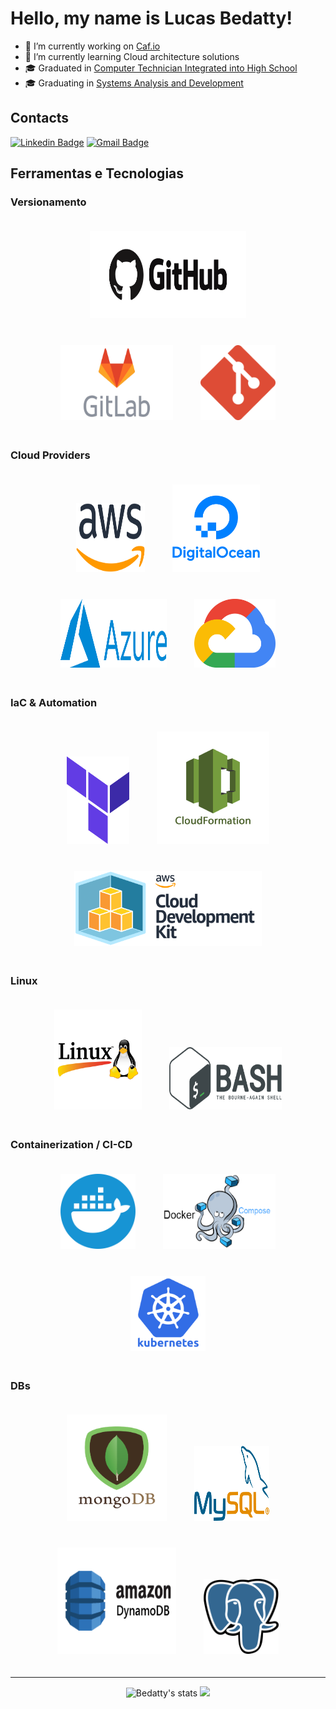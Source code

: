 # Hello, my name is Lucas Bedatty!

- 🔭 I’m currently working on [Caf.io](https://www.caf.io/)
- 🌱 I’m currently learning Cloud architecture solutions
- 🎓 Graduated in [Computer Technician Integrated into High School](http://www.ifsul.edu.br/)
- 🎓 Graduating in [Systems Analysis and Development](https://www.unopar.com.br/)

## Contacts
[![Linkedin Badge](https://img.shields.io/badge/-Lucas%20Bedatty-3000cc?style=flat-square&logo=Linkedin&logoColor=white&link=https://www.linkedin.com/in/lucas-c-bedatty-a0477a204/)](https://www.linkedin.com/in/lucas-c-bedatty-a0477a204/)
[![Gmail Badge](https://img.shields.io/badge/-lucasc.bedatty@gmail.com-3000cc?style=flat-square&logo=Gmail&logoColor=white&link=mailto:lucasc.bedatty@gmail.com)](mailto:lucasc.bedatty@gmail.com)

## Ferramentas e Tecnologias

### Versionamento
<p align="center">
  <img src="assets/github.png" width="250" height="140" alt="GitHub" style="margin: 20px;" />
  <img src="assets/Gitlab.png" width="180" height="120" alt="GitLab" style="margin: 20px;" />
  <img src="assets/git.png" width="120" height="120" alt="Git" style="margin: 20px;" />
</p>

### Cloud Providers
<p align="center">
  <img src="assets/aws.png" width="110" height="110" alt="AWS" style="margin: 20px;" />
  <img src="assets/DigitalOcean.png" width="140" height="140" alt="DigitalOcean" style="margin: 20px;" />
  <img src="assets/MicrosoftAzure.png" width="170" height="110" alt="Azure" style="margin: 20px;" />
  <img src="assets/google-cloud.png" width="130" height="110" alt="GCP" style="margin: 20px;" />
</p>

### IaC & Automation
<p align="center">
  <img src="assets/terraform.png" width="100" height="140" alt="Terraform" style="margin: 20px;" />
  <img src="assets/cloudformation.png" width="180" height="180" alt="CloudFormation" style="margin: 20px;" />
  <img src="assets/cdk.png" width="300" height="120" alt="CDK" style="margin: 20px;" />
</p>

### Linux
<p align="center">
  <img src="assets/linux.png" width="140" height="160" alt="Linux" style="margin: 20px;" />
  <img src="assets/bash.png" width="180" height="100" alt="Bash" style="margin: 20px;" />
</p>

### Containerization / CI-CD
<p align="center">
  <img src="assets/docker.png" width="120" height="120" alt="Docker" style="margin: 20px;" />
  <img src="assets/docker-compose.png" width="180" height="120" alt="Docker Compose" style="margin: 20px;" />
  <img src="assets/k8s.png" width="120" height="120" alt="Kubernetes" style="margin: 20px;" />
</p>

### DBs
<p align="center">
  <img src="assets/mongodb.png" width="160" height="170" alt="MongoDB" style="margin: 20px;" />
  <img src="assets/Mysql.png" width="120" height="120" alt="MySQL" style="margin: 20px;" />
  <img src="assets/dynamo.png" width="190" height="170" alt="DynamoDB" style="margin: 20px;" />
  <img src="assets/Postgresql.png" width="120" height="120" alt="Postgres" style="margin: 20px;" />
</p>


---

<p align="center">
    <span>
        <img src="https://github-readme-stats.vercel.app/api?username=bedatty&show_icons=true&theme=dark" alt="Bedatty's stats" height="170" />
        <img src="https://github-readme-stats.vercel.app/api/top-langs/?username=bedatty&layout=compact&theme=dark" height="170">
    </span>
</p>